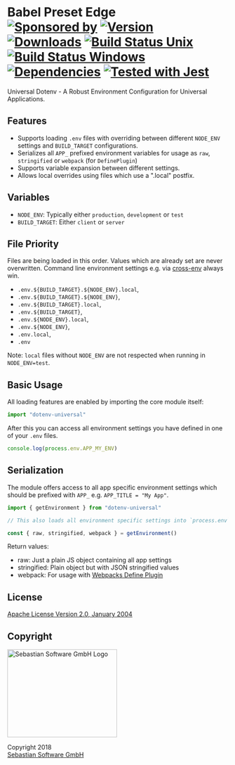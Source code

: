 # Babel Preset Edge<br/>[![Sponsored by][sponsor-img]][sponsor] [![Version][npm-version-img]][npm] [![Downloads][npm-downloads-img]][npm] [![Build Status Unix][travis-img]][travis] [![Build Status Windows][appveyor-img]][appveyor] [![Dependencies][deps-img]][deps] [![Tested with Jest][jest-img]][jest]

[sponsor-img]: https://img.shields.io/badge/Sponsored%20by-Sebastian%20Software-692446.svg
[sponsor]: https://www.sebastian-software.de
[deps]: https://david-dm.org/sebastian-software/universal-dotenv
[deps-img]: https://david-dm.org/sebastian-software/universal-dotenv.svg
[npm]: https://www.npmjs.com/package/universal-dotenv
[npm-downloads-img]: https://img.shields.io/npm/dm/universal-dotenv.svg
[npm-version-img]: https://img.shields.io/npm/v/universal-dotenv.svg
[travis-img]: https://img.shields.io/travis/sebastian-software/universal-dotenv/master.svg?branch=master&label=unix%20build
[appveyor-img]: https://img.shields.io/appveyor/ci/swernerx/universal-dotenv/master.svg?label=windows%20build
[travis]: https://travis-ci.org/sebastian-software/universal-dotenv
[appveyor]: https://ci.appveyor.com/project/swernerx/universal-dotenv/branch/master
[jest-img]: https://facebook.github.io/jest/img/jest-badge.svg
[jest]: https://github.com/facebook/jest

Universal Dotenv - A Robust Environment Configuration for Universal Applications.


## Features

- Supports loading `.env` files with overriding between different `NODE_ENV` settings and `BUILD_TARGET` configurations.
- Serializes all `APP_` prefixed environment variables for usage as `raw`, `stringified` or `webpack` (for `DefinePlugin`)
- Supports variable expansion between different settings.
- Allows local overrides using files which use a ".local" postfix.


## Variables

- `NODE_ENV`: Typically either `production`, `development` or `test`
- `BUILD_TARGET`: Either `client` or `server`


## File Priority

Files are being loaded in this order. Values which are already set are never overwritten. Command line environment settings e.g. via [cross-env](https://www.npmjs.com/package/cross-env) always win.

- `.env.${BUILD_TARGET}.${NODE_ENV}.local`,
- `.env.${BUILD_TARGET}.${NODE_ENV}`,
- `.env.${BUILD_TARGET}.local`,
- `.env.${BUILD_TARGET}`,
- `.env.${NODE_ENV}.local`,
- `.env.${NODE_ENV}`,
- `.env.local`,
- `.env`

Note: `local` files without `NODE_ENV` are not respected when running in `NODE_ENV=test`.


## Basic Usage

All loading features are enabled by importing the core module itself:

```js
import "dotenv-universal"
```

After this you can access all environment settings you have defined in one of your `.env` files.

```js
console.log(process.env.APP_MY_ENV)
```


## Serialization

The module offers access to all app specific environment settings which should be prefixed with `APP_` e.g. `APP_TITLE = "My App"`.

```js
import { getEnvironment } from "dotenv-universal"

// This also loads all environment specific settings into `process.env`

const { raw, stringified, webpack } = getEnvironment()
```

Return values:

- raw: Just a plain JS object containing all app settings
- stringified: Plain object but with JSON stringified values
- webpack: For usage with [Webpacks Define Plugin](https://webpack.js.org/plugins/define-plugin/)



## License

[Apache License Version 2.0, January 2004](license)

## Copyright

<img src="https://cdn.rawgit.com/sebastian-software/sebastian-software-brand/3d93746f/sebastiansoftware-en.svg" alt="Sebastian Software GmbH Logo" width="250" height="200"/>

Copyright 2018<br/>[Sebastian Software GmbH](http://www.sebastian-software.de)
